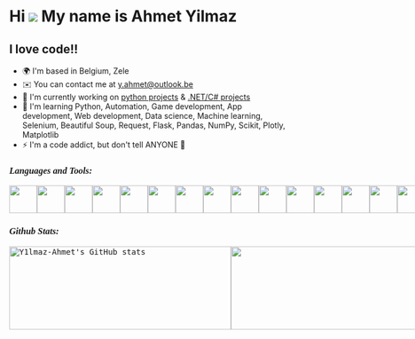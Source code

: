 Hi ![](https://user-images.githubusercontent.com/18350557/176309783-0785949b-9127-417c-8b55-ab5a4333674e.gif) My name is Ahmet Yilmaz
====================================================================================================================================

I love code!!
-----------

* 🌍 I'm based in Belgium, Zele
* ✉️ You can contact me at [y.ahmet@outlook.be](mailto:y.ahmet@outlook.be)
* 🚀 I'm currently working on [python projects](http://github.com/Y1lmaz-Ahmet/Python-projects) & [.NET/C# projects](https://github.com/Y1lmaz-Ahmet/Dotnet-2024-Roadmap)
* 🧠 I'm learning Python, Automation, Game development, App development, Web development, Data science, Machine learning, Selenium, Beautiful Soup, Request, Flask, Pandas, NumPy, Scikit, Plotly, Matplotlib
* ⚡ I'm a code addict, but don't tell ANYONE 🤫

<h3 align="left" style="font-family: 'Lucida Handwriting', 'Brush Script MT', cursive; font-style: italic; important!">Languages and Tools:</h3>
<div style="display: flex;">
   <img src="https://img.icons8.com/color/48/000000/git.png" style="width: 50px; height: 50px;">
   <img src="https://img.icons8.com/color/48/000000/bitbucket.png" style="width: 50px; height: 50px;">
   <img src="https://img.icons8.com/color/48/000000/jira.png" style="width: 50px; height: 50px;">
   <img src="https://img.icons8.com/color/48/000000/mysql.png" style="width: 50px; height: 50px;">
   <img src="https://img.icons8.com/color/48/000000/microsoft-sql-server.png" style="width: 50px; height: 50px;">
   <img src="https://img.icons8.com/color/48/000000/react-native.png" style="width: 50px; height: 50px;">
   <img src="https://img.icons8.com/ios-filled/50/000000/react-native.png" style="width: 50px; height: 50px;">
   <img src="https://img.icons8.com/color/48/000000/angularjs.png" style="width: 50px; height: 50px;">
   <img src="https://img.icons8.com/color/48/000000/c-sharp-logo.png" style="width: 50px; height: 50px;">
   <img src="https://miro.medium.com/v2/resize:fit:591/1*4HIU0YdDkj0dmGySVC5D_g.png" style="width: 50px; height: 50px;">
   <img src="https://img.icons8.com/color/48/000000/python.png" style="width: 50px; height: 50px;">
   <img src="https://img.icons8.com/color/48/000000/html-5.png" style="width: 50px; height: 50px;">
   <img src="https://img.icons8.com/color/48/000000/css3.png" style="width: 50px; height: 50px;">
   <img src="https://img.icons8.com/color/48/000000/javascript.png" style="width: 50px; height: 50px;">
   <img src="https://img.icons8.com/color/48/000000/typescript.png" style="width: 50px; height: 50px;">
   <img src="https://img.icons8.com/color/48/000000/bootstrap.png" style="width: 50px; height: 50px;">
   <img src="https://avatars.githubusercontent.com/u/67109815?v=4" style="width: 50px; height: 50px;">
   <img src="https://img.icons8.com/color/48/000000/sass.png" style="width: 50px; height: 50px;">
</div>


<h3 align="left" style="font-family: 'Lucida Handwriting', 'Brush Script MT', cursive; font-style: italic; important!">Github Stats:</h3>

<div style="display:flex">
  <a style="width:400px; font-family: 'Cascadia Code PL', monospace;" href="http://www.github.com/Y1lmaz-Ahmet">
    <img src="https://github-readme-stats.vercel.app/api?username=Y1lmaz-Ahmet&show_icons=true&hide=&count_private=true&title_color=0891b2&text_color=ffffff&icon_color=0891b2&bg_color=1c1917&hide_border=true&show_icons=true" alt="Y1lmaz-Ahmet's GitHub stats" style=" width:400px; height:150px"/>
  </a>
  <a style="width:400px; font-family: 'Cascadia Code PL', monospace;" href="http://www.github.com/Y1lmaz-Ahmet">
    <img src="https://github-readme-streak-stats.herokuapp.com/?user=Y1lmaz-Ahmet&stroke=ffffff&background=1c1917&ring=0891b2&fire=0891b2&currStreakNum=ffffff&currStreakLabel=0891b2&sideNums=ffffff&sideLabels=ffffff&dates=ffffff&hide_border=true" style=" width:400px; height:150px"/>
  </a>
</div>
